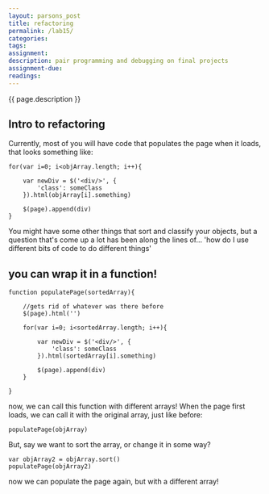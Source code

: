 ```yaml
---  
layout: parsons_post  
title: refactoring
permalink: /lab15/  
categories:   
tags:  
assignment: 
description: pair programming and debugging on final projects
assignment-due:
readings: 
---  
```


{{ page.description }}

## Intro to refactoring

Currently, most of you will have code that populates the page when it loads, that looks something like:

```
for(var i=0; i<objArray.length; i++){
	
	var newDiv = $('<div/>', {
		'class': someClass
	}).html(objArray[i].something)

	$(page).append(div)
}
```

You might have some other things that sort and classify your objects, but a question that's come up a lot has been along the lines of... 'how do I use different bits of code to do different things'

## you can wrap it in a function!

```
function populatePage(sortedArray){
	
	//gets rid of whatever was there before
	$(page).html('')

	for(var i=0; i<sortedArray.length; i++){
		
		var newDiv = $('<div/>', {
			'class': someClass
		}).html(sortedArray[i].something)

		$(page).append(div)
	}

}
```

now, we can call this function with different arrays! When the page first loads, we can call it with the original array, just like before:

```
populatePage(objArray)
```

But, say we want to sort the array, or change it in some way?

```
var objArray2 = objArray.sort()
populatePage(objArray2)
```

now we can populate the page again, but with a different array!
